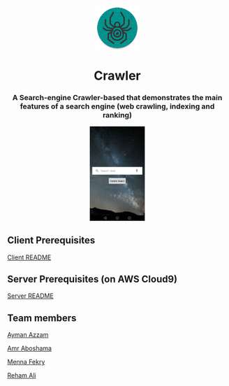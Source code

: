 <div align="center">
  <img src="icon.png" height="20%" width="20%">
  <h1 align="center">Crawler</h1>
  <h3 align="center">A Search-engine Crawler-based that demonstrates the main features of a search engine (web crawling, indexing and ranking)</h3>
  <img src="crawler.png" height="25%" width="25%">
</div>

## Client Prerequisites
[Client README](Client/README.md)

## Server Prerequisites (on AWS Cloud9)
[Server README](Server/README.md)

## Team members
[Ayman Azzam](https://github.com/AymanAzzam)

[Amr Aboshama](https://github.com/Amr-Aboshama)

[Menna Fekry](https://github.com/MennaFekry)

[Reham Ali](https://github.com/rehamaali)
